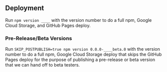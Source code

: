 ## Deployment

Run `npm version ____` with the version number to do a full npm, Google Cloud
Storage, and GitHub Pages deploy.

### Pre-Release/Beta Versions

Run `SKIP_POSTPUBLISH=true npm version 0.0.0-____beta.0` with the version number to do a full npm, Google Cloud Storage deploy that skips the GitHub Pages deploy for the purpose of publishing a pre-release or beta version that we can hand off to beta testers.
